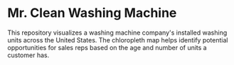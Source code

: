 # Mr. Clean Washing Machine
This repository visualizes a washing machine company's installed washing units across the United States. The chloropleth map helps identify potential opportunities for sales reps based on the age and number of units a customer has. 

